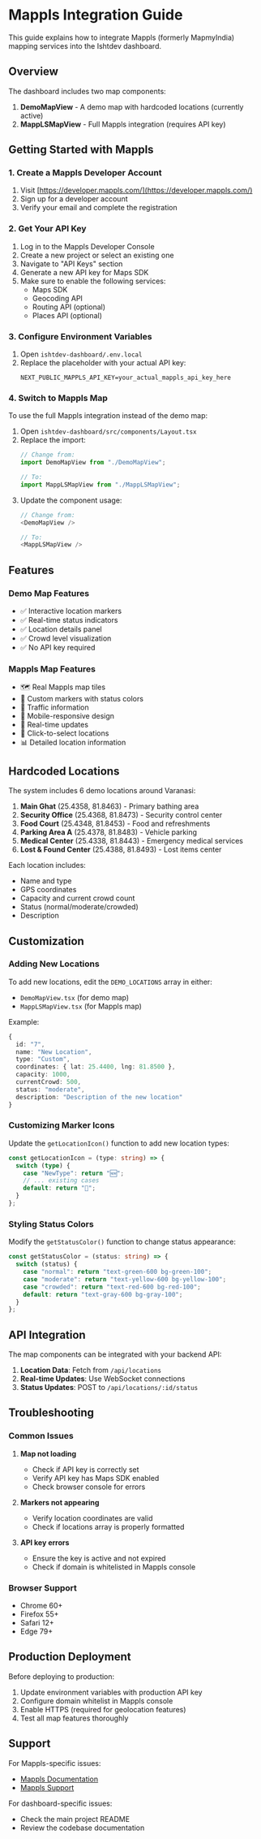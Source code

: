 # Mappls Integration Guide

This guide explains how to integrate Mappls (formerly MapmyIndia) mapping services into the Ishtdev dashboard.

## Overview

The dashboard includes two map components:
1. **DemoMapView** - A demo map with hardcoded locations (currently active)
2. **MappLSMapView** - Full Mappls integration (requires API key)

## Getting Started with Mappls

### 1. Create a Mappls Developer Account

1. Visit [https://developer.mappls.com/](https://developer.mappls.com/)
2. Sign up for a developer account
3. Verify your email and complete the registration

### 2. Get Your API Key

1. Log in to the Mappls Developer Console
2. Create a new project or select an existing one
3. Navigate to "API Keys" section
4. Generate a new API key for Maps SDK
5. Make sure to enable the following services:
   - Maps SDK
   - Geocoding API
   - Routing API (optional)
   - Places API (optional)

### 3. Configure Environment Variables

1. Open `ishtdev-dashboard/.env.local`
2. Replace the placeholder with your actual API key:
   ```
   NEXT_PUBLIC_MAPPLS_API_KEY=your_actual_mappls_api_key_here
   ```

### 4. Switch to Mappls Map

To use the full Mappls integration instead of the demo map:

1. Open `ishtdev-dashboard/src/components/Layout.tsx`
2. Replace the import:
   ```typescript
   // Change from:
   import DemoMapView from "./DemoMapView";
   
   // To:
   import MappLSMapView from "./MappLSMapView";
   ```
3. Update the component usage:
   ```typescript
   // Change from:
   <DemoMapView />
   
   // To:
   <MappLSMapView />
   ```

## Features

### Demo Map Features
- ✅ Interactive location markers
- ✅ Real-time status indicators
- ✅ Location details panel
- ✅ Crowd level visualization
- ✅ No API key required

### Mappls Map Features
- 🗺️ Real Mappls map tiles
- 📍 Custom markers with status colors
- 🚗 Traffic information
- 📱 Mobile-responsive design
- 🔄 Real-time updates
- 🎯 Click-to-select locations
- 📊 Detailed location information

## Hardcoded Locations

The system includes 6 demo locations around Varanasi:

1. **Main Ghat** (25.4358, 81.8463) - Primary bathing area
2. **Security Office** (25.4368, 81.8473) - Security control center
3. **Food Court** (25.4348, 81.8453) - Food and refreshments
4. **Parking Area A** (25.4378, 81.8483) - Vehicle parking
5. **Medical Center** (25.4338, 81.8443) - Emergency medical services
6. **Lost & Found Center** (25.4388, 81.8493) - Lost items center

Each location includes:
- Name and type
- GPS coordinates
- Capacity and current crowd count
- Status (normal/moderate/crowded)
- Description

## Customization

### Adding New Locations

To add new locations, edit the `DEMO_LOCATIONS` array in either:
- `DemoMapView.tsx` (for demo map)
- `MappLSMapView.tsx` (for Mappls map)

Example:
```typescript
{
  id: "7",
  name: "New Location",
  type: "Custom",
  coordinates: { lat: 25.4400, lng: 81.8500 },
  capacity: 1000,
  currentCrowd: 500,
  status: "moderate",
  description: "Description of the new location"
}
```

### Customizing Marker Icons

Update the `getLocationIcon()` function to add new location types:
```typescript
const getLocationIcon = (type: string) => {
  switch (type) {
    case "NewType": return "🆕";
    // ... existing cases
    default: return "📍";
  }
};
```

### Styling Status Colors

Modify the `getStatusColor()` function to change status appearance:
```typescript
const getStatusColor = (status: string) => {
  switch (status) {
    case "normal": return "text-green-600 bg-green-100";
    case "moderate": return "text-yellow-600 bg-yellow-100";
    case "crowded": return "text-red-600 bg-red-100";
    default: return "text-gray-600 bg-gray-100";
  }
};
```

## API Integration

The map components can be integrated with your backend API:

1. **Location Data**: Fetch from `/api/locations`
2. **Real-time Updates**: Use WebSocket connections
3. **Status Updates**: POST to `/api/locations/:id/status`

## Troubleshooting

### Common Issues

1. **Map not loading**
   - Check if API key is correctly set
   - Verify API key has Maps SDK enabled
   - Check browser console for errors

2. **Markers not appearing**
   - Verify location coordinates are valid
   - Check if locations array is properly formatted

3. **API key errors**
   - Ensure the key is active and not expired
   - Check if domain is whitelisted in Mappls console

### Browser Support

- Chrome 60+
- Firefox 55+
- Safari 12+
- Edge 79+

## Production Deployment

Before deploying to production:

1. Update environment variables with production API key
2. Configure domain whitelist in Mappls console
3. Enable HTTPS (required for geolocation features)
4. Test all map features thoroughly

## Support

For Mappls-specific issues:
- [Mappls Documentation](https://developer.mappls.com/docs/)
- [Mappls Support](https://developer.mappls.com/support/)

For dashboard-specific issues:
- Check the main project README
- Review the codebase documentation
